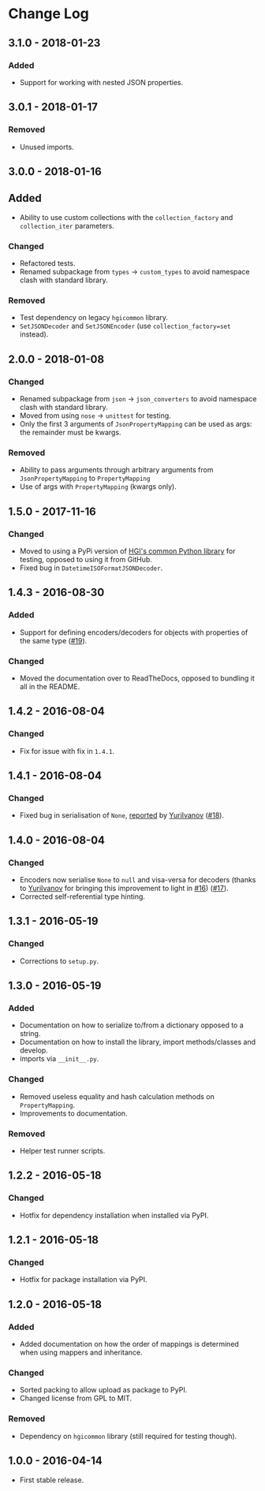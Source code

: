 # Change Log
## 3.1.0 - 2018-01-23
### Added
- Support for working with nested JSON properties.


## 3.0.1 - 2018-01-17
### Removed
- Unused imports. 


## 3.0.0 - 2018-01-16
## Added
- Ability to use custom collections with the `collection_factory` and `collection_iter` parameters.

### Changed
- Refactored tests.
- Renamed subpackage from `types` -> `custom_types` to avoid namespace clash with standard library. 

### Removed
- Test dependency on legacy `hgicommon` library.
- `SetJSONDecoder` and `SetJSONEncoder` (use `collection_factory=set` instead).


## 2.0.0 - 2018-01-08
### Changed
- Renamed subpackage from `json` -> `json_converters` to avoid namespace clash with standard library.
- Moved from using `nose` -> `unittest` for testing.
- Only the first 3 arguments of `JsonPropertyMapping` can be used as args: the remainder must be kwargs.

### Removed
- Ability to pass arguments through arbitrary arguments from `JsonPropertyMapping` to `PropertyMapping`
- Use of args with `PropertyMapping` (kwargs only).


## 1.5.0 - 2017-11-16 
### Changed
- Moved to using a PyPi version of 
[HGI's common Python library](https://github.com/wtsi-hgi/python-common) for 
testing, opposed to using it from GitHub.
- Fixed bug in `DatetimeISOFormatJSONDecoder`.


## 1.4.3 - 2016-08-30
### Added
- Support for defining encoders/decoders for objects with properties of the same type 
([#19](https://github.com/wtsi-hgi/python-json/issues/19)).

### Changed
- Moved the documentation over to ReadTheDocs, opposed to bundling it all in the README.


## 1.4.2 - 2016-08-04
### Changed
- Fix for issue with fix in `1.4.1`.


## 1.4.1 - 2016-08-04
### Changed
- Fixed bug in serialisation of `None`, 
[reported](https://github.com/wtsi-hgi/python-json/issues/16#issuecomment-237527405) by 
[YuriIvanov](https://github.com/YuriIvanov) ([#18](https://github.com/wtsi-hgi/python-json/issues/18)).


## 1.4.0 - 2016-08-04
### Changed
- Encoders now serialise `None` to `null` and visa-versa for decoders (thanks to 
[YuriIvanov](https://github.com/YuriIvanov) for bringing this improvement to light in 
[#16](https://github.com/wtsi-hgi/python-json/issues/16)) ([#17](https://github.com/wtsi-hgi/python-json/issues/17)).
- Corrected self-referential type hinting. 


## 1.3.1 - 2016-05-19
### Changed
- Corrections to `setup.py`.


## 1.3.0 - 2016-05-19
### Added
- Documentation on how to serialize to/from a dictionary opposed to a string.
- Documentation on how to install the library, import methods/classes and develop.
- imports via `__init__.py`.

### Changed
- Removed useless equality and hash calculation methods on `PropertyMapping`.
- Improvements to documentation.

### Removed
- Helper test runner scripts.


## 1.2.2 - 2016-05-18
### Changed
- Hotfix for dependency installation when installed via PyPI.


## 1.2.1 - 2016-05-18
### Changed
- Hotfix for package installation via PyPI.


## 1.2.0 - 2016-05-18
### Added
- Added documentation on how the order of mappings is determined when using mappers and inheritance.

### Changed
- Sorted packing to allow upload as package to PyPI.
- Changed license from GPL to MIT.

### Removed
- Dependency on `hgicommon` library (still required for testing though).

## 1.0.0 - 2016-04-14
- First stable release.
